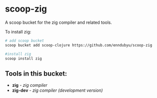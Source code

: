 # scoop-zig

A scoop bucket for the zig compiler and related tools.

To install zig:

```sh
# add scoop bucket
scoop bucket add scoop-clojure https://github.com/enndubyu/scoop-zig

#install zig
scoop install zig
```

## Tools in this bucket:
- **zig** - *zig compiler* 
- **zig-dev** - *zig compiler (development version)*